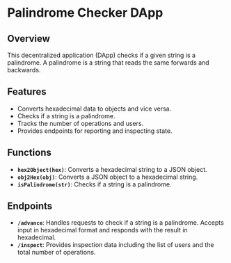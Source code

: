 # Palindrome Checker DApp

## Overview

This decentralized application (DApp) checks if a given string is a palindrome. A palindrome is a string that reads the same forwards and backwards.

## Features

- Converts hexadecimal data to objects and vice versa.
- Checks if a string is a palindrome.
- Tracks the number of operations and users.
- Provides endpoints for reporting and inspecting state.

## Functions

- **`hex2Object(hex)`**: Converts a hexadecimal string to a JSON object.
- **`obj2Hex(obj)`**: Converts a JSON object to a hexadecimal string.
- **`isPalindrome(str)`**: Checks if a string is a palindrome.

## Endpoints

- **`/advance`**: Handles requests to check if a string is a palindrome. Accepts input in hexadecimal format and responds with the result in hexadecimal.
- **`/inspect`**: Provides inspection data including the list of users and the total number of operations.

